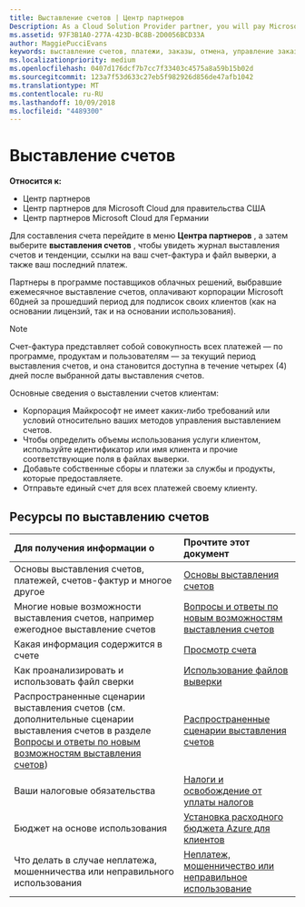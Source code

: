 ```yaml
---
title: Выставление счетов | Центр партнеров
Description: As a Cloud Solution Provider partner, you will pay Microsoft 60 days in arrears for the license-based and usage-based subscriptions of your customers.
ms.assetid: 97F3B1A0-277A-423D-BC8B-2D0056BCD33A
author: MaggiePucciEvans
keywords: выставление счетов, платежи, заказы, отмена, управление заказами, неоплата, мошенничество, ненадлежащее использование, налоги, освобождение от уплаты налогов, файлы выверки, файл выверки
ms.localizationpriority: medium
ms.openlocfilehash: 0407d176dcf7b7cc7f33403c4575a8a59b15b02d
ms.sourcegitcommit: 123a7f53d633c27eb5f982926d856de47afb1042
ms.translationtype: MT
ms.contentlocale: ru-RU
ms.lasthandoff: 10/09/2018
ms.locfileid: "4489300"
---
```

# <a name="billing"></a>Выставление счетов

**Относится к:**

-  Центр партнеров
-  Центр партнеров для Microsoft Cloud для правительства США
-  Центр партнеров Microsoft Cloud для Германии

Для составления счета перейдите в меню **Центра партнеров** , а затем выберите **выставления счетов** , чтобы увидеть журнал выставления счетов и тенденции, ссылки на ваш счет-фактура и файл выверки, а также ваш последний платеж.

Партнеры в программе поставщиков облачных решений, выбравшие ежемесячное выставление счетов, оплачивают корпорации Microsoft 60дней за прошедший период для подписок своих клиентов (как на основании лицензий, так и на основании использования).

> [!NOTE]  
> Счет-фактура представляет собой совокупность всех платежей — по программе, продуктам и пользователям — за текущий период выставления счетов, и она становится доступна в течение четырех (4) дней после выбранной даты выставления счетов.

Основные сведения о выставлении счетов клиентам:

-   Корпорация Майкрософт не имеет каких-либо требований или условий относительно ваших методов управления выставлением счетов.
-   Чтобы определить объемы использования услуги клиентом, используйте идентификатор или имя клиента и прочие соответствующие поля в файлах выверки.
-   Добавьте собственные сборы и платежи за службы и продукты, которые предоставляете.
-   Отправьте единый счет для всех платежей своему клиенту.

## <a name="billing-resources"></a>Ресурсы по выставлению счетов
|**Для получения информации о**   |**Прочтите этот документ**    |
|:-----------------------------|:-----------------|
|Основы выставления счетов, платежей, счетов-фактур и многое другое   |[Основы выставления счетов](billing-basics.md)
|Многие новые возможности выставления счетов, например ежегодное выставление счетов   |[Вопросы и ответы по новым возможностям выставления счетов](faq-about-new-billing-features.md)|
|Какая информация содержится в счете   |[Просмотр счета](read-your-bill.md)   |
|Как проанализировать и использовать файл сверки   |[Использование файлов выверки](use-the-reconciliation-files.md)|
|Распространенные сценарии выставления счетов (см. дополнительные сценарии выставления счетов в разделе [Вопросы и ответы по новым возможностям выставления счетов](faq-about-new-billing-features.md))|[Распространенные сценарии выставления счетов](common-billing-scenarios.md)|
|Ваши налоговые обязательства   | [Налоги и освобождение от уплаты налогов](tax-and-tax-exemptions.md)|
|Бюджет на основе использования    |[Установка расходного бюджета Azure для клиентов](set-an-azure-spending-budget-for-your-customers.md)|
|Что делать в случае неплатежа, мошенничества или неправильного использования   |[Неплатеж, мошенничество или неправильное использование](non-payment--fraud--or-misuse.md)|




















